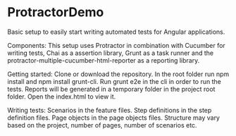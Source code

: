 # ProtractorDemo
Basic setup to easily start writing automated tests for Angular applications.

Components: 
This setup uses Protractor in combination with Cucumber for writing tests, Chai as a assertion library, Grunt as a task runner and the protractor-multiple-cucumber-html-reporter as a reporting library.

Getting started: 
Clone or download the repository. In the root folder run npm install and npm install grunt-cli. Run grunt e2e in the cli in order to run the tests. Reports will be generated in a temporary folder in the project root folder. Open the index.html to view it.

Writing tests:
Scenarios in the feature files. Step definitions in the step definition files. Page objects in the page objects files. Structure may vary based on the project, number of pages, number of scenarios etc.
